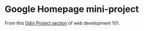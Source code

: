 # Google Homepage mini-project

From this <a href="https://www.theodinproject.com/courses/web-development-101/lessons/html-css?ref=lnav">Odin Project section</a> of web development 101.
